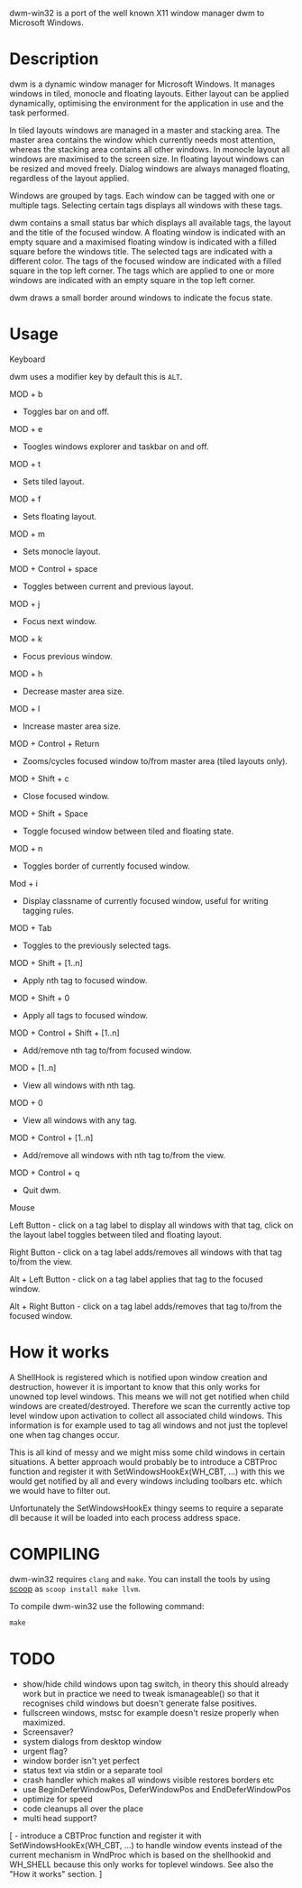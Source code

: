 dwm-win32 is a port of the well known X11 window manager dwm to Microsoft
Windows.

Description
===========

dwm is a dynamic window manager for Microsoft Windows. It manages windows
in tiled, monocle and floating layouts. Either layout can be applied
dynamically, optimising the environment for the application in use and
the task performed.

In tiled layouts windows are managed in a master and stacking area. The
master area contains the window which currently needs most attention,
whereas the stacking area contains all other windows. In monocle layout
all windows are maximised to the screen size. In floating layout windows
can be resized and moved freely. Dialog windows are always managed
floating, regardless of the layout applied.

Windows are grouped by tags. Each window can be tagged with one or
multiple tags. Selecting certain tags displays all windows with these
tags.

dwm contains a small status bar which displays all available tags, the 
layout and the title of the focused window. A floating window is indicated
with an empty square and a maximised floating window is indicated with a
filled square before the windows title. The selected tags are indicated
with a different color. The tags of the focused window are indicated with
a filled square in the top left corner.  The tags which are applied to
one or more windows are indicated with an empty square in the top left
corner.

dwm draws a small border around windows to indicate the focus state.

Usage
=====

 Keyboard

  dwm uses a modifier key by default this is `ALT`.


  MOD + b
   - Toggles bar on and off.

  MOD + e
   - Toogles windows explorer and taskbar on and off.

  MOD + t
   - Sets tiled layout.

  MOD + f
   - Sets floating layout.

  MOD + m
   - Sets monocle layout.

  MOD + Control + space
   - Toggles between current and previous layout.

  MOD + j
   - Focus next window.

  MOD + k
   - Focus previous window.

  MOD + h
   - Decrease master area size.

  MOD + l
   - Increase master area size.

  MOD + Control + Return
   - Zooms/cycles focused window to/from master area (tiled layouts only).

  MOD + Shift + c
   - Close focused window.

  MOD + Shift + Space
   - Toggle focused window between tiled and floating state.

  MOD + n
   - Toggles border of currently focused window.

  Mod + i
   - Display classname of currently focused window, useful for writing
     tagging rules.

  MOD + Tab
   - Toggles to the previously selected tags.

  MOD + Shift + [1..n]
   - Apply nth tag to focused window.

  MOD + Shift + 0
   - Apply all tags to focused window.

  MOD + Control + Shift + [1..n]
   - Add/remove nth tag to/from focused window.

  MOD + [1..n]
   - View all windows with nth tag.

  MOD + 0
   - View all windows with any tag.

  MOD + Control + [1..n]
   - Add/remove all windows with nth tag to/from the view.

  MOD + Control + q
   - Quit dwm.


 Mouse

  Left Button
    - click on a tag label to display all windows with that tag, click
      on the layout label toggles between tiled and floating layout.

  Right Button
    - click on a tag label adds/removes all windows with that tag to/from
      the view.

  Alt + Left Button
    - click on a tag label applies that tag to the focused window.

  Alt + Right Button
    - click on a tag label adds/removes that tag to/from the focused window.


How it works
============

A ShellHook is registered which is notified upon window creation and
destruction, however it is important to know that this only works for
unowned top level windows. This means we will not get notified when child
windows are created/destroyed. Therefore we scan the currently active top
level window upon activation to collect all associated child windows. 
This information is for example used to tag all windows and not just 
the toplevel one when tag changes occur.

This is all kind of messy and we might miss some child windows in certain
situations. A better approach would probably be to introduce a CBTProc 
function and register it with SetWindowsHookEx(WH_CBT, ...) with this we
would get notified by all and every windows including toolbars etc. 
which we would have to filter out.

Unfortunately the SetWindowsHookEx thingy seems to require a separate
dll because it will be loaded into each process address space.

COMPILING
=========

dwm-win32 requires `clang` and `make`. You can install the tools by using
[scoop](https://scoop.sh) as `scoop install make llvm`.

To compile dwm-win32 use the following command:

```cmd
make
```

TODO
====

 - show/hide child windows upon tag switch, in theory this should already
   work but in practice we need to tweak ismanageable() so that it
   recognises child windows but doesn't generate false positives.
 - fullscreen windows, mstsc for example doesn't resize properly when
   maximized.
 - Screensaver?
 - system dialogs from desktop window
 - urgent flag?
 - window border isn't yet perfect
 - status text via stdin or a separate tool
 - crash handler which makes all windows visible restores borders etc
 - use BeginDeferWindowPos, DeferWindowPos and EndDeferWindowPos
 - optimize for speed
 - code cleanups all over the place
 - multi head support?

 [ - introduce a CBTProc function and register it with
     SetWindowsHookEx(WH_CBT, ...) to handle window events instead of the
     current mechanism in WndProc which is based on the shellhookid and 
     WH_SHELL because this only works for toplevel windows. See also the
     "How it works" section. ]
